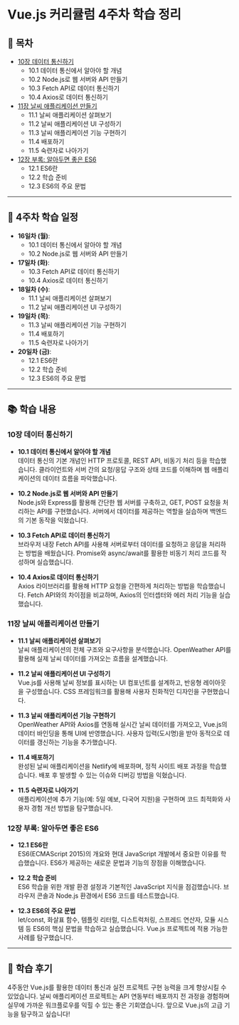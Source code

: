 # Vue.js 커리큘럼 4주차 학습 정리

## 📌 목차

- [10장 데이터 통신하기](#10장-데이터-통신하기)
  - 10.1 데이터 통신에서 알아야 할 개념
  - 10.2 Node.js로 웹 서버와 API 만들기
  - 10.3 Fetch API로 데이터 통신하기
  - 10.4 Axios로 데이터 통신하기
- [11장 날씨 애플리케이션 만들기](#11장-날씨-애플리케이션-만들기)
  - 11.1 날씨 애플리케이션 살펴보기
  - 11.2 날씨 애플리케이션 UI 구성하기
  - 11.3 날씨 애플리케이션 기능 구현하기
  - 11.4 배포하기
  - 11.5 숙련자로 나아가기
- [12장 부록: 알아두면 좋은 ES6](#12장-부록-알아두면-좋은-es6)
  - 12.1 ES6란
  - 12.2 학습 준비
  - 12.3 ES6의 주요 문법

---

## 📅 4주차 학습 일정

- **16일차 (월)**: 
  - 10.1 데이터 통신에서 알아야 할 개념
  - 10.2 Node.js로 웹 서버와 API 만들기
- **17일차 (화)**: 
  - 10.3 Fetch API로 데이터 통신하기
  - 10.4 Axios로 데이터 통신하기
- **18일차 (수)**: 
  - 11.1 날씨 애플리케이션 살펴보기
  - 11.2 날씨 애플리케이션 UI 구성하기
- **19일차 (목)**: 
  - 11.3 날씨 애플리케이션 기능 구현하기
  - 11.4 배포하기
  - 11.5 숙련자로 나아가기
- **20일차 (금)**: 
  - 12.1 ES6란
  - 12.2 학습 준비
  - 12.3 ES6의 주요 문법

---

## 📚 학습 내용

### 10장 데이터 통신하기

- **10.1 데이터 통신에서 알아야 할 개념**  
  데이터 통신의 기본 개념인 HTTP 프로토콜, REST API, 비동기 처리 등을 학습했습니다. 클라이언트와 서버 간의 요청/응답 구조와 상태 코드를 이해하며 웹 애플리케이션의 데이터 흐름을 파악했습니다.

- **10.2 Node.js로 웹 서버와 API 만들기**  
  Node.js와 Express를 활용해 간단한 웹 서버를 구축하고, GET, POST 요청을 처리하는 API를 구현했습니다. 서버에서 데이터를 제공하는 역할을 실습하며 백엔드의 기본 동작을 익혔습니다.

- **10.3 Fetch API로 데이터 통신하기**  
  브라우저 내장 Fetch API를 사용해 서버로부터 데이터를 요청하고 응답을 처리하는 방법을 배웠습니다. Promise와 async/await를 활용한 비동기 처리 코드를 작성하며 실습했습니다.

- **10.4 Axios로 데이터 통신하기**  
  Axios 라이브러리를 활용해 HTTP 요청을 간편하게 처리하는 방법을 학습했습니다. Fetch API와의 차이점을 비교하며, Axios의 인터셉터와 에러 처리 기능을 실습했습니다.

### 11장 날씨 애플리케이션 만들기

- **11.1 날씨 애플리케이션 살펴보기**  
  날씨 애플리케이션의 전체 구조와 요구사항을 분석했습니다. OpenWeather API를 활용해 실제 날씨 데이터를 가져오는 흐름을 설계했습니다.

- **11.2 날씨 애플리케이션 UI 구성하기**  
  Vue.js를 사용해 날씨 정보를 표시하는 UI 컴포넌트를 설계하고, 반응형 레이아웃을 구성했습니다. CSS 프레임워크를 활용해 사용자 친화적인 디자인을 구현했습니다.

- **11.3 날씨 애플리케이션 기능 구현하기**  
  OpenWeather API와 Axios를 연동해 실시간 날씨 데이터를 가져오고, Vue.js의 데이터 바인딩을 통해 UI에 반영했습니다. 사용자 입력(도시명)을 받아 동적으로 데이터를 갱신하는 기능을 추가했습니다.

- **11.4 배포하기**  
  완성된 날씨 애플리케이션을 Netlify에 배포하며, 정적 사이트 배포 과정을 학습했습니다. 배포 후 발생할 수 있는 이슈와 디버깅 방법을 익혔습니다.

- **11.5 숙련자로 나아가기**  
  애플리케이션에 추가 기능(예: 5일 예보, 다국어 지원)을 구현하며 코드 최적화와 사용자 경험 개선 방법을 탐구했습니다.

### 12장 부록: 알아두면 좋은 ES6

- **12.1 ES6란**  
  ES6(ECMAScript 2015)의 개요와 현대 JavaScript 개발에서 중요한 이유를 학습했습니다. ES6가 제공하는 새로운 문법과 기능의 장점을 이해했습니다.

- **12.2 학습 준비**  
  ES6 학습을 위한 개발 환경 설정과 기본적인 JavaScript 지식을 점검했습니다. 브라우저 콘솔과 Node.js 환경에서 ES6 코드를 테스트했습니다.

- **12.3 ES6의 주요 문법**  
  let/const, 화살표 함수, 템플릿 리터럴, 디스트럭처링, 스프레드 연산자, 모듈 시스템 등 ES6의 핵심 문법을 학습하고 실습했습니다. Vue.js 프로젝트에 적용 가능한 사례를 탐구했습니다.

---

## 📝 학습 후기

4주동안 Vue.js를 활용한 데이터 통신과 실전 프로젝트 구현 능력을 크게 향상시킬 수 있었습니다. 날씨 애플리케이션 프로젝트는 API 연동부터 배포까지 전 과정을 경험하며 실무에 가까운 워크플로우를 익힐 수 있는 좋은 기회였습니다. 앞으로 Vue.js의 고급 기능을 탐구하고 싶습니다!